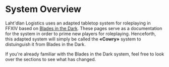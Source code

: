 # System Overview

Laht'dlan Logistics uses an adapted tabletop system for roleplaying in FFXIV based on [Blades in the Dark](https://bladesinthedark.com/). These pages serve as a documentation for the system in order to prime new players for roleplaying. Henceforth, this adapted system will simply be called the **«Cowry»** system to distuinguish it from Blades in the Dark.

If you're already familiar with the Blades in the Dark system, feel free to look over the sections to see what has changed.